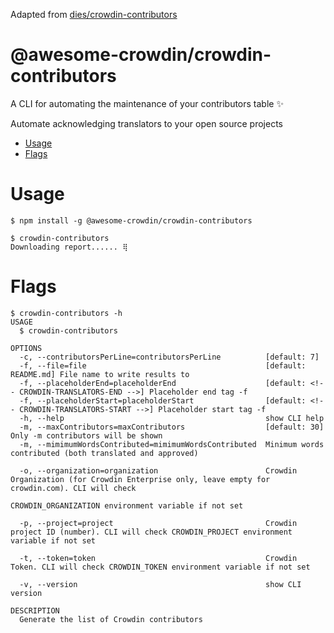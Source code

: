 Adapted from [dies/crowdin-contributors](https://github.com/dies/crowdin-contributors)



@awesome-crowdin/crowdin-contributors
========================

A CLI for automating the maintenance of your contributors table ✨

Automate acknowledging translators to your open source projects

<!-- toc -->
* [Usage](#usage)
* [Flags](#flags)
<!-- tocstop -->
# Usage
<!-- usage -->
```sh-session
$ npm install -g @awesome-crowdin/crowdin-contributors

$ crowdin-contributors
Downloading report...... ⢿

```
<!-- usagestop -->
# Flags
```
$ crowdin-contributors -h
USAGE
  $ crowdin-contributors

OPTIONS
  -c, --contributorsPerLine=contributorsPerLine          [default: 7]
  -f, --file=file                                        [default: README.md] File name to write results to
  -f, --placeholderEnd=placeholderEnd                    [default: <!-- CROWDIN-TRANSLATORS-END -->] Placeholder end tag -f
  -f, --placeholderStart=placeholderStart                [default: <!-- CROWDIN-TRANSLATORS-START -->] Placeholder start tag -f
  -h, --help                                             show CLI help
  -m, --maxContributors=maxContributors                  [default: 30] Only -m contributors will be shown
  -m, --mimimumWordsContributed=mimimumWordsContributed  Minimum words contributed (both translated and approved)

  -o, --organization=organization                        Crowdin Organization (for Crowdin Enterprise only, leave empty for crowdin.com). CLI will check 
                                                         CROWDIN_ORGANIZATION environment variable if not set

  -p, --project=project                                  Crowdin project ID (number). CLI will check CROWDIN_PROJECT environment variable if not set

  -t, --token=token                                      Crowdin Token. CLI will check CROWDIN_TOKEN environment variable if not set

  -v, --version                                          show CLI version

DESCRIPTION
  Generate the list of Crowdin contributors
```
<!-- flags -->

<!-- commandsstop -->
